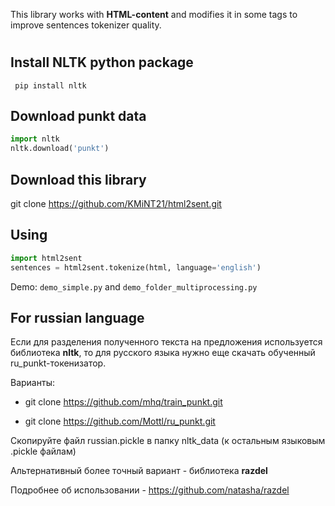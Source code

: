 
This library works with **HTML-content** and modifies it in some tags to improve sentences tokenizer quality.


# 
## Install NLTK python package
``` pip install nltk```

## Download punkt data

```python
import nltk
nltk.download('punkt')
```

## Download this library
git clone https://github.com/KMiNT21/html2sent.git

## Using
```python
import html2sent
sentences = html2sent.tokenize(html, language='english')
```

Demo: `demo_simple.py` and `demo_folder_multiprocessing.py`


## For russian language

Если для разделения полученного текста на предложения используется библиотека **nltk**,
то для русского языка нужно еще скачать обученный ru_punkt-токенизатор. 

Варианты:

- git clone https://github.com/mhq/train_punkt.git

- git clone https://github.com/Mottl/ru_punkt.git

Скопируйте файл russian.pickle в папку nltk_data (к остальным языковым .pickle файлам)

Альтернативный более точный вариант - библиотека **razdel**

Подробнее об использовании - https://github.com/natasha/razdel
